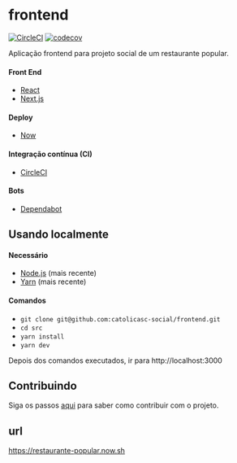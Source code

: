 # frontend

[![CircleCI](https://circleci.com/gh/catolicasc-social/frontend.svg?style=svg)](https://circleci.com/gh/catolicasc-social/frontend)
[![codecov](https://codecov.io/gh/catolicasc-social/frontend/branch/master/graph/badge.svg)](https://codecov.io/gh/catolicasc-social/frontend)

Aplicação frontend para projeto social de um restaurante popular.

#### Front End

- [React](https://github.com/facebook/react)
- [Next.js](https://nextjs.org/)

#### Deploy

- [Now](https://zeit.co/now)

#### Integração contínua (CI)

- [CircleCI](https://circleci.com)

#### Bots

- [Dependabot](https://dependabot.com/)

## Usando localmente

#### Necessário

- [Node.js](https://nodejs.org/) (mais recente)
- [Yarn](https://yarnpkg.com/) (mais recente)

#### Comandos

- `git clone git@github.com:catolicasc-social/frontend.git`
- `cd src`
- `yarn install`
- `yarn dev`

Depois dos comandos executados, ir para http://localhost:3000

## Contribuindo

Siga os passos [aqui](CONTRIBUTING.md) para saber como contribuir com o projeto.

## url

https://restaurante-popular.now.sh
